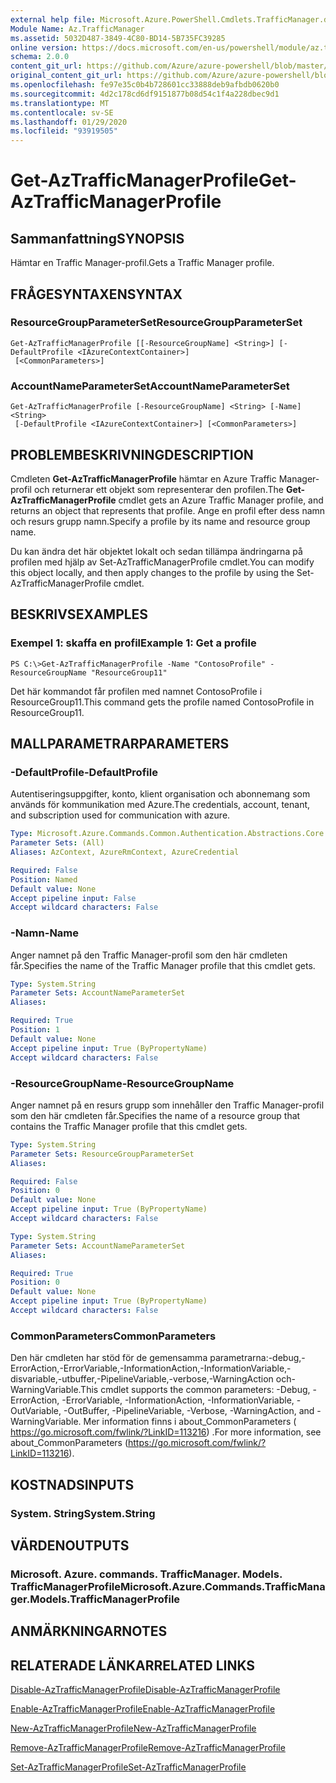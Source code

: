 ```yaml
---
external help file: Microsoft.Azure.PowerShell.Cmdlets.TrafficManager.dll-Help.xml
Module Name: Az.TrafficManager
ms.assetid: 5032D487-3849-4C80-BD14-5B735FC39285
online version: https://docs.microsoft.com/en-us/powershell/module/az.trafficmanager/get-aztrafficmanagerprofile
schema: 2.0.0
content_git_url: https://github.com/Azure/azure-powershell/blob/master/src/TrafficManager/TrafficManager/help/Get-AzTrafficManagerProfile.md
original_content_git_url: https://github.com/Azure/azure-powershell/blob/master/src/TrafficManager/TrafficManager/help/Get-AzTrafficManagerProfile.md
ms.openlocfilehash: fe97e35c0b4b728601cc33888deb9afbdb0620b0
ms.sourcegitcommit: 4d2c178cd6df9151877b08d54c1f4a228dbec9d1
ms.translationtype: MT
ms.contentlocale: sv-SE
ms.lasthandoff: 01/29/2020
ms.locfileid: "93919505"
---
```

# <span data-ttu-id="49a0b-101">Get-AzTrafficManagerProfile</span><span class="sxs-lookup"><span data-stu-id="49a0b-101">Get-AzTrafficManagerProfile</span></span>

## <span data-ttu-id="49a0b-102">Sammanfattning</span><span class="sxs-lookup"><span data-stu-id="49a0b-102">SYNOPSIS</span></span>
<span data-ttu-id="49a0b-103">Hämtar en Traffic Manager-profil.</span><span class="sxs-lookup"><span data-stu-id="49a0b-103">Gets a Traffic Manager profile.</span></span>

## <span data-ttu-id="49a0b-104">FRÅGESYNTAXEN</span><span class="sxs-lookup"><span data-stu-id="49a0b-104">SYNTAX</span></span>

### <span data-ttu-id="49a0b-105">ResourceGroupParameterSet</span><span class="sxs-lookup"><span data-stu-id="49a0b-105">ResourceGroupParameterSet</span></span>
```
Get-AzTrafficManagerProfile [[-ResourceGroupName] <String>] [-DefaultProfile <IAzureContextContainer>]
 [<CommonParameters>]
```

### <span data-ttu-id="49a0b-106">AccountNameParameterSet</span><span class="sxs-lookup"><span data-stu-id="49a0b-106">AccountNameParameterSet</span></span>
```
Get-AzTrafficManagerProfile [-ResourceGroupName] <String> [-Name] <String>
 [-DefaultProfile <IAzureContextContainer>] [<CommonParameters>]
```

## <span data-ttu-id="49a0b-107">PROBLEMBESKRIVNING</span><span class="sxs-lookup"><span data-stu-id="49a0b-107">DESCRIPTION</span></span>
<span data-ttu-id="49a0b-108">Cmdleten **Get-AzTrafficManagerProfile** hämtar en Azure Traffic Manager-profil och returnerar ett objekt som representerar den profilen.</span><span class="sxs-lookup"><span data-stu-id="49a0b-108">The **Get-AzTrafficManagerProfile** cmdlet gets an Azure Traffic Manager profile, and returns an object that represents that profile.</span></span>
<span data-ttu-id="49a0b-109">Ange en profil efter dess namn och resurs grupp namn.</span><span class="sxs-lookup"><span data-stu-id="49a0b-109">Specify a profile by its name and resource group name.</span></span>

<span data-ttu-id="49a0b-110">Du kan ändra det här objektet lokalt och sedan tillämpa ändringarna på profilen med hjälp av Set-AzTrafficManagerProfile cmdlet.</span><span class="sxs-lookup"><span data-stu-id="49a0b-110">You can modify this object locally, and then apply changes to the profile by using the Set-AzTrafficManagerProfile cmdlet.</span></span>

## <span data-ttu-id="49a0b-111">BESKRIVS</span><span class="sxs-lookup"><span data-stu-id="49a0b-111">EXAMPLES</span></span>

### <span data-ttu-id="49a0b-112">Exempel 1: skaffa en profil</span><span class="sxs-lookup"><span data-stu-id="49a0b-112">Example 1: Get a profile</span></span>
```
PS C:\>Get-AzTrafficManagerProfile -Name "ContosoProfile" -ResourceGroupName "ResourceGroup11"
```

<span data-ttu-id="49a0b-113">Det här kommandot får profilen med namnet ContosoProfile i ResourceGroup11.</span><span class="sxs-lookup"><span data-stu-id="49a0b-113">This command gets the profile named ContosoProfile in ResourceGroup11.</span></span>

## <span data-ttu-id="49a0b-114">MALLPARAMETRAR</span><span class="sxs-lookup"><span data-stu-id="49a0b-114">PARAMETERS</span></span>

### <span data-ttu-id="49a0b-115">-DefaultProfile</span><span class="sxs-lookup"><span data-stu-id="49a0b-115">-DefaultProfile</span></span>
<span data-ttu-id="49a0b-116">Autentiseringsuppgifter, konto, klient organisation och abonnemang som används för kommunikation med Azure.</span><span class="sxs-lookup"><span data-stu-id="49a0b-116">The credentials, account, tenant, and subscription used for communication with azure.</span></span>

```yaml
Type: Microsoft.Azure.Commands.Common.Authentication.Abstractions.Core.IAzureContextContainer
Parameter Sets: (All)
Aliases: AzContext, AzureRmContext, AzureCredential

Required: False
Position: Named
Default value: None
Accept pipeline input: False
Accept wildcard characters: False
```

### <span data-ttu-id="49a0b-117">-Namn</span><span class="sxs-lookup"><span data-stu-id="49a0b-117">-Name</span></span>
<span data-ttu-id="49a0b-118">Anger namnet på den Traffic Manager-profil som den här cmdleten får.</span><span class="sxs-lookup"><span data-stu-id="49a0b-118">Specifies the name of the Traffic Manager profile that this cmdlet gets.</span></span>

```yaml
Type: System.String
Parameter Sets: AccountNameParameterSet
Aliases:

Required: True
Position: 1
Default value: None
Accept pipeline input: True (ByPropertyName)
Accept wildcard characters: False
```

### <span data-ttu-id="49a0b-119">-ResourceGroupName</span><span class="sxs-lookup"><span data-stu-id="49a0b-119">-ResourceGroupName</span></span>
<span data-ttu-id="49a0b-120">Anger namnet på en resurs grupp som innehåller den Traffic Manager-profil som den här cmdleten får.</span><span class="sxs-lookup"><span data-stu-id="49a0b-120">Specifies the name of a resource group that contains the Traffic Manager profile that this cmdlet gets.</span></span>

```yaml
Type: System.String
Parameter Sets: ResourceGroupParameterSet
Aliases:

Required: False
Position: 0
Default value: None
Accept pipeline input: True (ByPropertyName)
Accept wildcard characters: False
```

```yaml
Type: System.String
Parameter Sets: AccountNameParameterSet
Aliases:

Required: True
Position: 0
Default value: None
Accept pipeline input: True (ByPropertyName)
Accept wildcard characters: False
```

### <span data-ttu-id="49a0b-121">CommonParameters</span><span class="sxs-lookup"><span data-stu-id="49a0b-121">CommonParameters</span></span>
<span data-ttu-id="49a0b-122">Den här cmdleten har stöd för de gemensamma parametrarna:-debug,-ErrorAction,-ErrorVariable,-InformationAction,-InformationVariable,-disvariable,-utbuffer,-PipelineVariable,-verbose,-WarningAction och-WarningVariable.</span><span class="sxs-lookup"><span data-stu-id="49a0b-122">This cmdlet supports the common parameters: -Debug, -ErrorAction, -ErrorVariable, -InformationAction, -InformationVariable, -OutVariable, -OutBuffer, -PipelineVariable, -Verbose, -WarningAction, and -WarningVariable.</span></span> <span data-ttu-id="49a0b-123">Mer information finns i about_CommonParameters ( https://go.microsoft.com/fwlink/?LinkID=113216) .</span><span class="sxs-lookup"><span data-stu-id="49a0b-123">For more information, see about_CommonParameters (https://go.microsoft.com/fwlink/?LinkID=113216).</span></span>

## <span data-ttu-id="49a0b-124">KOSTNADS</span><span class="sxs-lookup"><span data-stu-id="49a0b-124">INPUTS</span></span>

### <span data-ttu-id="49a0b-125">System. String</span><span class="sxs-lookup"><span data-stu-id="49a0b-125">System.String</span></span>

## <span data-ttu-id="49a0b-126">VÄRDEN</span><span class="sxs-lookup"><span data-stu-id="49a0b-126">OUTPUTS</span></span>

### <span data-ttu-id="49a0b-127">Microsoft. Azure. commands. TrafficManager. Models. TrafficManagerProfile</span><span class="sxs-lookup"><span data-stu-id="49a0b-127">Microsoft.Azure.Commands.TrafficManager.Models.TrafficManagerProfile</span></span>

## <span data-ttu-id="49a0b-128">ANMÄRKNINGAR</span><span class="sxs-lookup"><span data-stu-id="49a0b-128">NOTES</span></span>

## <span data-ttu-id="49a0b-129">RELATERADE LÄNKAR</span><span class="sxs-lookup"><span data-stu-id="49a0b-129">RELATED LINKS</span></span>

[<span data-ttu-id="49a0b-130">Disable-AzTrafficManagerProfile</span><span class="sxs-lookup"><span data-stu-id="49a0b-130">Disable-AzTrafficManagerProfile</span></span>](./Disable-AzTrafficManagerProfile.md)

[<span data-ttu-id="49a0b-131">Enable-AzTrafficManagerProfile</span><span class="sxs-lookup"><span data-stu-id="49a0b-131">Enable-AzTrafficManagerProfile</span></span>](./Enable-AzTrafficManagerProfile.md)

[<span data-ttu-id="49a0b-132">New-AzTrafficManagerProfile</span><span class="sxs-lookup"><span data-stu-id="49a0b-132">New-AzTrafficManagerProfile</span></span>](./New-AzTrafficManagerProfile.md)

[<span data-ttu-id="49a0b-133">Remove-AzTrafficManagerProfile</span><span class="sxs-lookup"><span data-stu-id="49a0b-133">Remove-AzTrafficManagerProfile</span></span>](./Remove-AzTrafficManagerProfile.md)

[<span data-ttu-id="49a0b-134">Set-AzTrafficManagerProfile</span><span class="sxs-lookup"><span data-stu-id="49a0b-134">Set-AzTrafficManagerProfile</span></span>](./Set-AzTrafficManagerProfile.md)


